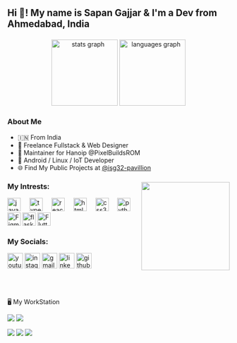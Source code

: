 <h2 align="left">Hi 👋! My name is Sapan Gajjar & I'm a Dev from Ahmedabad, India</h2>


###

<div align="center">
  <img src="https://github-readme-stats.vercel.app/api?username=isg32&hide_title=false&hide_rank=false&show_icons=true&include_all_commits=true&count_private=true&disable_animations=false&theme=dracula&locale=en&hide_border=false&order=1" height="150" alt="stats graph"  />
  <img src="https://github-readme-stats.vercel.app/api/top-langs?username=isg32&locale=en&hide_title=false&layout=compact&card_width=320&langs_count=5&theme=dracula&hide_border=false&order=2" height="150" alt="languages graph"  />
</div>

###

<h3>About Me</h3>

- 🇮🇳 From India
- 🌟 Freelance Fullstack & Web Designer
- 📱 Maintainer for Hanoip @PixelBuildsROM
- 🤖 Android / Linux / IoT Developer
- 🌐 Find My Public Projects at [@isg32-pavillion](https://github.com/isg32-pavillion)

###

<img align="right" height="200" src="https://media1.tenor.com/m/pndsPLJrbLIAAAAd/frieren-smug-face.gif"  />

###

<div align="left">
  <h3>My Intrests:</h3>
  <img src="https://cdn.jsdelivr.net/gh/devicons/devicon/icons/javascript/javascript-original.svg" height="30" alt="javascript logo"  />
  <img width="12" />
  <img src="https://cdn.jsdelivr.net/gh/devicons/devicon/icons/typescript/typescript-original.svg" height="30" alt="typescript logo"  />
  <img width="12" />
  <img src="https://cdn.jsdelivr.net/gh/devicons/devicon/icons/react/react-original.svg" height="30" alt="react logo"  />
  <img width="12" />
  <img src="https://cdn.jsdelivr.net/gh/devicons/devicon/icons/html5/html5-original.svg" height="30" alt="html5 logo"  />
  <img width="12" />
  <img src="https://cdn.jsdelivr.net/gh/devicons/devicon/icons/css3/css3-original.svg" height="30" alt="css3 logo"  />
  <img width="12" />
  <img src="https://cdn.jsdelivr.net/gh/devicons/devicon/icons/python/python-original.svg" height="30" alt="python logo"  />
  <img src="https://img.shields.io/badge/Figma-F24E1E?style=for-the-badge&logo=figma&logoColor=white" height="30" alt="Figma logo"  />  
  <img src="https://img.shields.io/badge/Flask-000000?style=for-the-badge&logo=flask&logoColor=white" height="30" alt="flask logo"  /> 
  <img src="https://img.shields.io/badge/Flutter-02569B?style=for-the-badge&logo=flutter&logoColor=white" height="30" alt="Flutter logo"  /> 

</div>

###

<div align="left">
  <h3>My Socials:</h3>
  <a href="https://youtube.com/@isg32"><img src="https://img.shields.io/static/v1?message=Youtube&logo=youtube&label=&color=FF0000&logoColor=white&labelColor=&style=for-the-badge" height="35" alt="youtube logo"  /></a>
  <a href="https://instagram.com/kahaan.ho.sapan"><img src="https://img.shields.io/static/v1?message=Instagram&logo=instagram&label=&color=E4405F&logoColor=white&labelColor=&style=for-the-badge" height="35" alt="instagram logo"  /></a>
  <a href="mailto:sapangajjar101105@gmail.com"><img src="https://img.shields.io/static/v1?message=Gmail&logo=gmail&label=&color=D14836&logoColor=white&labelColor=&style=for-the-badge" height="35" alt="gmail logo"  /></a>
  <a href="https://www.linkedin.com/in/sapangajjar101105/"><img src="https://img.shields.io/static/v1?message=LinkedIn&logo=linkedin&label=&color=0077B5&logoColor=white&labelColor=&style=for-the-badge" height="35" alt="linkedin logo"  /></a>
  <a href="https://isg32.github.io"><img src="https://img.shields.io/badge/GitHub%20Pages-222222?style=for-the-badge&logo=github%20Pages&logoColor=white" height="35" alt="github pages" ></a>
</div>

###

<br clear="both">

###

🖥️ My WorkStation

<img src="https://img.shields.io/badge/Debian-A81D33?style=for-the-badge&logo=debian&logoColor=white"> <img src="https://img.shields.io/badge/Android-3DDC84?style=for-the-badge&logo=android&logoColor=white">

<img src="https://img.shields.io/badge/lenovo%20laptop-E2231A?style=for-the-badge&logo=lenovo&logoColor=white"> <img src="https://img.shields.io/badge/Intel%20Core_i5_10th-0071C5?style=for-the-badge&logo=intel&logoColor=white"> <img src="https://img.shields.io/badge/NVIDIA-GTX1650-76B900?style=for-the-badge&logo=nvidia&logoColor=white">

###
